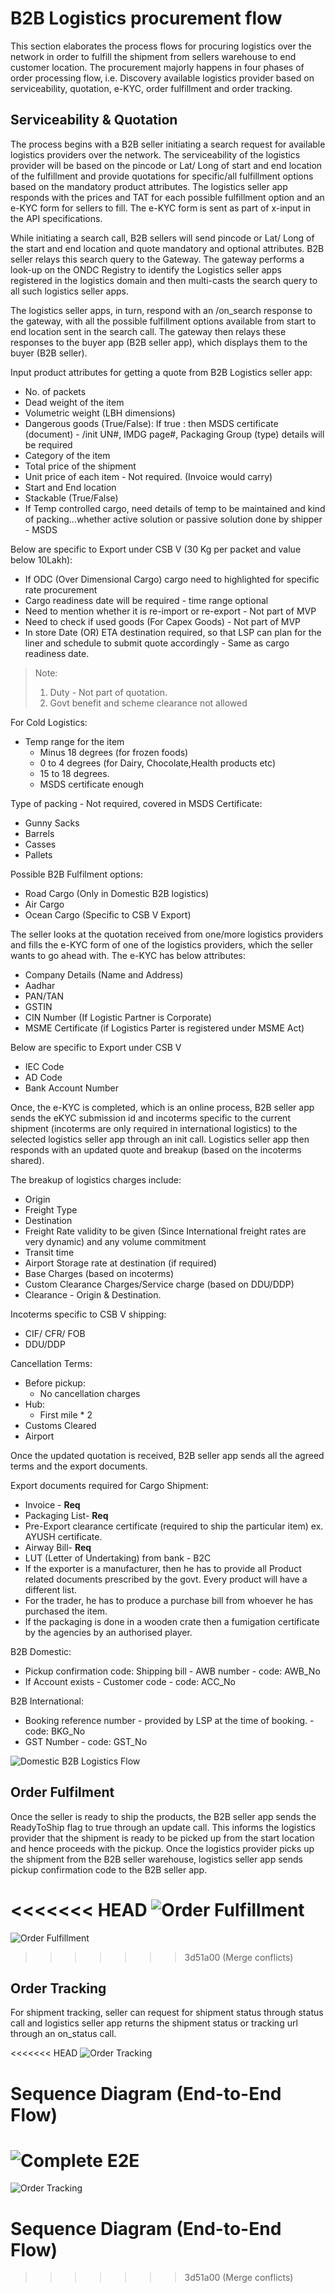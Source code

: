 # B2B Logistics procurement flow
This section elaborates the process flows for procuring logistics over the network in order to fulfill the shipment from sellers warehouse to end customer location. The procurement majorly happens in four phases of order processing flow, i.e. Discovery available logistics provider based on serviceability, quotation, e-KYC, order fulfillment and order tracking.

## Serviceability & Quotation
The process begins with a B2B seller initiating a search request for available logistics providers over the network. The serviceability of the logistics provider will be based on the pincode or Lat/ Long of start and end location of the fulfillment and provide quotations for specific/all fulfillment options based on the mandatory product attributes. The logistics seller app responds with the prices and TAT for each possible fulfillment option and an e-KYC form for sellers to fill. The e-KYC form is sent as part of x-input in the API specifications.

While initiating a search call, B2B sellers will send pincode or Lat/ Long of the start and end location and quote mandatory and optional attributes. B2B seller relays this search query to the Gateway. The gateway performs a look-up on the ONDC Registry to identify the Logistics seller apps registered in the logistics domain and then multi-casts the search query to all such logistics seller apps.

The logistics seller apps, in turn, respond with an /on_search response to the gateway, with all the possible fulfillment options available from start to end location sent in the search call. The gateway then relays these responses to the buyer app (B2B seller app), which displays them to the buyer (B2B seller). 

Input product attributes for getting a quote from B2B Logistics seller app:
- No. of packets
- Dead weight of the item
- Volumetric weight (LBH dimensions)
- Dangerous goods (True/False): If true : then MSDS certificate (document) - /init UN#, IMDG page#, Packaging Group (type)  details will be required
- Category of the item
- Total price of the shipment
- Unit price of each item - Not required. (Invoice would carry)
- Start and End location
- Stackable (True/False)
- If Temp controlled cargo,  need details of temp to be maintained and  kind of packing...whether active solution or passive solution done by shipper - MSDS


Below are specific to Export under CSB V (30 Kg per packet and value below 10Lakh):

- If ODC (Over Dimensional Cargo) cargo need to highlighted for specific rate procurement
- Cargo readiness date will be required  - time range optional
- Need to mention whether it is re-import or re-export - Not part of MVP
- Need to check if used goods (For Capex Goods) - Not part of MVP
- In store Date (OR) ETA destination required, so that LSP can plan for the liner and schedule to submit quote accordingly  - Same as cargo readiness date.

> Note: 
> 1. Duty - Not part of quotation.
> 2. Govt benefit and scheme clearance not allowed

For Cold Logistics:
 - Temp range for the item
    - Minus 18 degrees (for frozen foods)
    - 0 to 4 degrees (for Dairy, Chocolate,Health products etc)
    - 15 to 18 degrees.
    - MSDS certificate enough


Type of packing - Not required, covered in MSDS Certificate:
- Gunny Sacks
- Barrels
- Casses
- Pallets

Possible B2B Fulfilment options:
- Road Cargo (Only in Domestic B2B logistics)
- Air Cargo
- Ocean Cargo (Specific to CSB V Export) 

The seller looks at the quotation received from one/more logistics providers and fills the e-KYC form of one of the logistics providers, which the seller wants to go ahead with. The e-KYC has below attributes:
- Company Details (Name and Address)
- Aadhar
- PAN/TAN
- GSTIN
- CIN Number (If Logistic Partner is Corporate)
- MSME Certificate (if Logistics Parter is registered under MSME Act)

Below are specific to Export under CSB V
- IEC Code
- AD Code
- Bank Account Number

Once, the e-KYC is completed, which is an online process, B2B seller app sends the eKYC submission id and incoterms specific to the current shipment (incoterms are only required in international logistics) to the selected logistics seller app through an init call. Logistics seller app then responds with an updated quote and breakup (based on the incoterms shared).

The breakup of logistics charges include:
- Origin
- Freight Type
- Destination
- Freight Rate validity to be given (Since International freight rates are very dynamic) and any volume commitment
- Transit time
- Airport Storage rate at destination (if required)
- Base Charges (based on incoterms)
- Custom Clearance Charges/Service charge (based on DDU/DDP)
- Clearance - Origin & Destination.

Incoterms specific to CSB V shipping:
- CIF/ CFR/ FOB
- DDU/DDP

Cancellation Terms:
- Before pickup:
    - No cancellation charges
- Hub:
    - First mile * 2
- Customs Cleared
- Airport

Once the updated quotation is received, B2B seller app sends all the agreed terms and the export documents.

Export documents required for Cargo Shipment:
- Invoice - **Req**
- Packaging List- **Req**
- Pre-Export clearance certificate (required to ship the particular item) ex. AYUSH certificate.
- Airway Bill- **Req**
- LUT (Letter of Undertaking) from bank - B2C 
- If the exporter is a manufacturer, then he has to provide all Product related documents prescribed by the govt. Every product will have a different list. 
- For the trader, he has to produce a purchase bill from whoever he has purchased the item. 
- If the packaging is done in a wooden crate then a fumigation certificate by the agencies by an authorised player.

B2B Domestic:
- Pickup confirmation code: Shipping bill - AWB number - code: AWB_No
- If Account exists - Customer code - code: ACC_No

B2B International:
- Booking reference number - provided by LSP at the time of booking. - code: BKG_No
- GST Number - code: GST_No

![Domestic B2B Logistics Flow](https://raw.githubusercontent.com/abhik-wil/ONDC-LGP-Specifications/draft-2.x/api/docs/brd_images/Domestic_B2B_Logistics_Flow.png)

## Order Fulfilment
Once the seller is ready to ship the products, the B2B seller app sends the ReadyToShip flag to true through an update call. This informs the logistics provider that the shipment is ready to be picked up from the start location and hence proceeds with the pickup. 
Once the logistics provider picks up the shipment from the B2B seller warehouse, logistics seller app sends pickup confirmation code to the B2B seller app.

<<<<<<< HEAD
![Order Fulfillment](https://raw.githubusercontent.com/abhik-wil/ONDC-LGP-Specifications/draft-2.x/api/docs/brd_images/Order_Fulfillments.png)
=======
![Order Fulfillment](https://raw.githubusercontent.com/abhik-wil/ONDC-LGP-Specifications/draft-2.x/api/docs/brd_images/Domestic_B2B_Logistics_Flow.png)
>>>>>>> 3d51a00 (Merge conflicts)

## Order Tracking
For shipment tracking, seller can request for shipment status through status call and logistics seller app returns the shipment status or tracking url through an on_status call.

<<<<<<< HEAD
![Order Tracking](https://raw.githubusercontent.com/abhik-wil/ONDC-LGP-Specifications/draft-2.x/api/docs/brd_images/Order_Status.png)

# Sequence Diagram (End-to-End Flow)

![Complete E2E](https://raw.githubusercontent.com/abhik-wil/ONDC-LGP-Specifications/draft-2.x/api/docs/brd_images/Complete_E2E.png)
=======
![Order Tracking](https://raw.githubusercontent.com/abhik-wil/ONDC-LGP-Specifications/draft-2.x/api/docs/brd_images/Domestic_B2B_Logistics_Flow.png)

# Sequence Diagram (End-to-End Flow)

>>>>>>> 3d51a00 (Merge conflicts)
